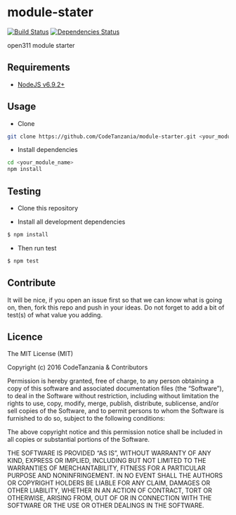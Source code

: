 module-stater
================

[![Build Status](https://travis-ci.org/CodeTanzania/module-starter.svg?branch=master)](https://travis-ci.org/CodeTanzania/module-starter)
[![Dependencies Status](https://david-dm.org/CodeTanzania/module-starter/status.svg?style=flat-square)](https://david-dm.org/CodeTanzania/module-starter)

open311 module starter

## Requirements
- [NodeJS v6.9.2+](https://nodejs.org)

## Usage
- Clone
```sh
git clone https://github.com/CodeTanzania/module-starter.git <your_module_name>
``` 

- Install dependencies
```sh
cd <your_module_name>
npm install
```

## Testing
* Clone this repository

* Install all development dependencies
```sh
$ npm install
```

* Then run test
```sh
$ npm test
```

## Contribute
It will be nice, if you open an issue first so that we can know what is going on, then, fork this repo and push in your ideas. Do not forget to add a bit of test(s) of what value you adding.

## Licence
The MIT License (MIT)

Copyright (c) 2016 CodeTanzania & Contributors

Permission is hereby granted, free of charge, to any person obtaining a copy of this software and associated documentation files (the “Software”), to deal in the Software without restriction, including without limitation the rights to use, copy, modify, merge, publish, distribute, sublicense, and/or sell copies of the Software, and to permit persons to whom the Software is furnished to do so, subject to the following conditions:

The above copyright notice and this permission notice shall be included in all copies or substantial portions of the Software.

THE SOFTWARE IS PROVIDED “AS IS”, WITHOUT WARRANTY OF ANY KIND, EXPRESS OR IMPLIED, INCLUDING BUT NOT LIMITED TO THE WARRANTIES OF MERCHANTABILITY, FITNESS FOR A PARTICULAR PURPOSE AND NONINFRINGEMENT. IN NO EVENT SHALL THE AUTHORS OR COPYRIGHT HOLDERS BE LIABLE FOR ANY CLAIM, DAMAGES OR OTHER LIABILITY, WHETHER IN AN ACTION OF CONTRACT, TORT OR OTHERWISE, ARISING FROM, OUT OF OR IN CONNECTION WITH THE SOFTWARE OR THE USE OR OTHER DEALINGS IN THE SOFTWARE. 